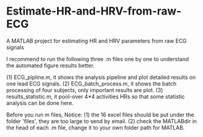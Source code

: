 # Estimate-HR-and-HRV-from-raw-ECG
A MATLAB project for estimating HR and HRV parameters from raw ECG signals

I recommend to run the following three .m files one by one to understand the automated figure results better.

(1)	ECG_pipline.m, it shows the analysis pipeline and plot detailed results on one lead ECG signals.
(2)	ECG_batch_process.m, it shows the batch processing of four subjects, only important results are plot.
(3)	results_statistic.m, it pool-over 4*4 activities HRs so that some statistic analysis can be done here.


Before you run m files, Notice:
(1) the 16 excel files should be put under the folder 'files', they are too large to send by email.
(2) check the MATLABdir in the head of each .m file, change it to your own folder path for MATLAB.
